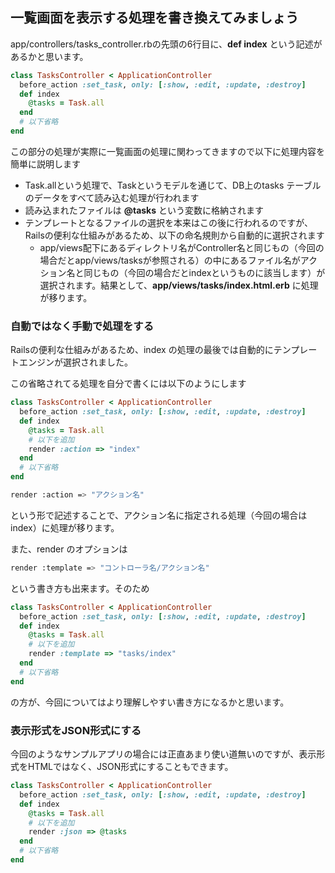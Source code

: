 ## 一覧画面を表示する処理を書き換えてみましょう

app/controllers/tasks_controller.rbの先頭の6行目に、**def index** という記述があるかと思います。

```ruby
class TasksController < ApplicationController
  before_action :set_task, only: [:show, :edit, :update, :destroy]
  def index
    @tasks = Task.all
  end
  # 以下省略
end
```

この部分の処理が実際に一覧画面の処理に関わってきますので以下に処理内容を簡単に説明します

- Task.allという処理で、Taskというモデルを通じて、DB上のtasks テーブルのデータをすべて読み込む処理が行われます
- 読み込まれたファイルは **@tasks** という変数に格納されます
- テンプレートとなるファイルの選択を本来はこの後に行われるのですが、Railsの便利な仕組みがあるため、以下の命名規則から自動的に選択されます
    - app/views配下にあるディレクトリ名がController名と同じもの（今回の場合だとapp/views/tasksが参照される）の中にあるファイル名がアクション名と同じもの（今回の場合だとindexというものに該当します）が選択されます。結果として、**app/views/tasks/index.html.erb** に処理が移ります。

### 自動ではなく手動で処理をする

Railsの便利な仕組みがあるため、index の処理の最後では自動的にテンプレートエンジンが選択されました。

この省略されてる処理を自分で書くには以下のようにします

```ruby
class TasksController < ApplicationController
  before_action :set_task, only: [:show, :edit, :update, :destroy]
  def index
    @tasks = Task.all
    # 以下を追加
    render :action => "index"
  end
  # 以下省略
end
```

```sh
render :action => "アクション名"
```

という形で記述することで、アクション名に指定される処理（今回の場合はindex）に処理が移ります。

また、render のオプションは

```sh
render :template => "コントローラ名/アクション名"
```

という書き方も出来ます。そのため

```ruby
class TasksController < ApplicationController
  before_action :set_task, only: [:show, :edit, :update, :destroy]
  def index
    @tasks = Task.all
    # 以下を追加
    render :template => "tasks/index"
  end
  # 以下省略
end
```

の方が、今回についてはより理解しやすい書き方になるかと思います。

### 表示形式をJSON形式にする

今回のようなサンプルアプリの場合には正直あまり使い道無いのですが、表示形式をHTMLではなく、JSON形式にすることもできます。

```ruby
class TasksController < ApplicationController
  before_action :set_task, only: [:show, :edit, :update, :destroy]
  def index
    @tasks = Task.all
    # 以下を追加
    render :json => @tasks
  end
  # 以下省略
end
```
